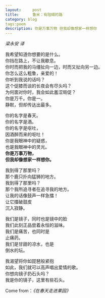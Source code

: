 ```yaml
---
layout:     post
title:      鲁米：有阻碍的路
category: blog
tags:poem
description: 你是万事万物 但我却像想家一样想你
---
```


*梁永安 译*   

我希望知道你想要的是什么。   
你挡在路上，不让我歇息。   
你时而把我的马缰扯向一边，时而又扯向另一边。   
你怎么这么粗鲁，亲爱的！   
你听到我说的话吗？   
这个促膝而谈的长夜会有尽头吗？   
为何面对你时，我会如此羞涩局促？   
你是万千。你是一。   
静默，但却传达出最多。   

你的名字是春天。   
你的名字是酒。   
你的名字是呕吐，   
因酒醉而来的呕吐！   
你是我眼神中的疑惑，   
也是我眼神中的灵光。   
**你是万事万物，**   
**但我却像想家一样想你。**  

我到得了那里吗？   
那个鹿只扑向猛狮的地方。   
我到得了那里吗？   
那个我所追寻者在追寻我的地方。   
让我的话像鼓声一样急擂！   
让它擂破鼓皮   
沉入寂静。   

我们是镜子，同时也是镜中的脸   
我们此刻正品尝着永恒的滋味。   
我们是痛苦，也同时是   
止痛药。   
我们是甘甜的凉水，也是   
倒水的坛。   

我渴望将你如琵琶般紧抱  
如此，我们就可以高声唱出爱情的歌。  
你想向镜子扔石头吗？  
我是你的镜子，这里有些石头。  

Come from：*《在春天走进果园》*
